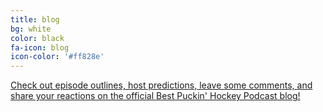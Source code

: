 ```yaml
---
title: blog
bg: white
color: black
fa-icon: blog
icon-color: '#ff828e'
---
```


<div class="row">
  <div class="col">
    <div class="row">
      <div class="col text-center">
        <a href="/blog">
          <div class="container_row subtlecircle" width="2em" height="2em">
            <div class="row">
              <div class="layer1">
                <i class="fa fa-circle text-white"></i>
              </div>
                <div class="layer2">
                  <i class="fas fa-newspaper fa-5x fa-dg"></i>
                </div>
            </div>
          </div>
        </a>
        <a href="/blog">
          <!--
          <span class="fa-stack subtlecircle" style="font-size:100px; background:rgb(255,255,255,0.1)">
            <i class="fa fa-circle fa-stack-2x text-white"></i>
            <i class="fas fa-newspaper fa-stack-1x fa-dg"></i>
          </span>
          -->
          <p>Check out episode outlines, host predictions, leave some comments, and share your reactions on the official Best Puckin' Hockey Podcast blog!</p>
        </a>
      </div>
    </div>
  </div>
</div>
